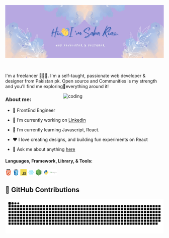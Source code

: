 <a href="https://github.com/SabaRiaz-Coder"><img alt="Hello, I'm Saba Riaz. I'm a web developer and designer." src="Saba Riaz (4).png"></a>

<br>


I'm a freelancer 👨🏻‍💻. I'm a self-taught, passionate web developer & designer from Pakistan pk. Open source and Communities is my strength and you'll find me exploring🔎everything around it!

<img align="right" alt="coding" width="320" src="https://github.com/SabaRiaz-Coder/SabaRiaz-Coder/assets/149292449/407ac016-fd30-4699-95ba-1c05334218f1">
<!--<img align="right" alt="Coding" width="400" src="https://mir-s3-cdn-cf.behance.net/project_modules/disp/601014116770475.6068beff4640a.gif">-->

### About me:
- 💼 FrontEnd Engineer
  
- 🔭 I’m currently working on [Linkedin](https://www.linkedin.com/in/saba-r1214/)
  
- 🌱 I’m currently learning Javascript, React.
  
- ❤️ I love creating designs, and building fun experiments on React
  
- 💬 Ask me about anything [here](https://github.com/SabaRiaz-Coder/Coder-demo/issues)
  
#### Languages, Framework, Library, & Tools:

 <code><img height="20" alt="html" src="https://raw.githubusercontent.com/github/explore/5c058a388828bb5fde0bcafd4bc867b5bb3f26f3/topics/html/html.png"></code>
 <code><img height="20" alt="CSS" src="https://raw.githubusercontent.com/github/explore/80688e429a7d4ef2fca1e82350fe8e3517d3494d/topics/css/css.png"></code>
 <code><img height="20" alt="javascript" src="https://raw.githubusercontent.com/github/explore/80688e429a7d4ef2fca1e82350fe8e3517d3494d/topics/javascript/javascript.png"></code>
 <code><img height="20" alt="react" src="https://raw.githubusercontent.com/github/explore/80688e429a7d4ef2fca1e82350fe8e3517d3494d/topics/react/react.png"></code>
 <code><img height="20" alt="nodejs" src="https://raw.githubusercontent.com/github/explore/80688e429a7d4ef2fca1e82350fe8e3517d3494d/topics/nodejs/nodejs.png"></code>
 <code><img height="20" alt="python" src="https://raw.githubusercontent.com/github/explore/80688e429a7d4ef2fca1e82350fe8e3517d3494d/topics/python/python.png"></code>
 <code><img height="20" alt="mongodb" src="https://raw.githubusercontent.com/github/explore/80688e429a7d4ef2fca1e82350fe8e3517d3494d/topics/mongodb/mongodb.png"></code>

<!--### Hi there 👋-->


<!--
**SabaRiaz-Coder/SabaRiaz-Coder** is a ✨ _special<_ ✨ repository because its `README.md` (this file) appears on your GitHub profile.

Here are some ideas to get you started:

- 👯 I’m looking to collaborate on ...
- 🤔 I’m looking for help with ...
- 📫 How to reach me: ...
- 😄 Pronouns: ...
- ⚡ Fun fact: ...
-->

## 🐍 GitHub Contributions
![](https://github.com/SabaRiaz-Coder/SabaRiaz-Coder/blob/main/Asset/github-contribution-grid-snake.svg)
